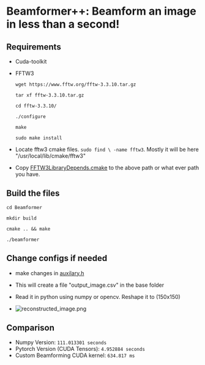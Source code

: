 # Beamformer++: Beamform an image in less than a second!

## Requirements

* Cuda-toolkit
* FFTW3

    ```wget https://www.fftw.org/fftw-3.3.10.tar.gz```
    
    ```tar xf fftw-3.3.10.tar.gz```
    
    ```cd fftw-3.3.10/```
    
    ```./configure```
    
    ```make```
    
    ```sudo make install```

* Locate fftw3 cmake files. ```sudo find \ -name fftw3```. Mostly it will be here "/usr/local/lib/cmake/fftw3"

* Copy [FFTW3LibraryDepends.cmake](FFTW3LibraryDepends.cmake) to the above path or what ever path you have.

## Build the files

  ```cd Beamformer```
  
  ```mkdir build```
  
  ```cmake .. && make```
  
  ```./beamformer```

## Change configs if needed

* make changes in [auxilary.h](auxilary.h)

* This will create a file "output_image.csv" in the base folder

* Read it in python using numpy or opencv. Reshape it to (150x150)

* ![reconstructed_image.png](reconstructed_image.png)

## Comparison

* Numpy Version: ```111.013301 seconds```
* Pytorch Version (CUDA Tensors): ```4.952884 seconds```
* Custom Beamforming CUDA kernel: ```634.817 ms```
